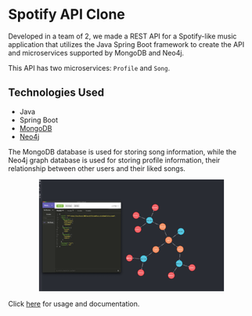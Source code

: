 # Spotify API Clone

Developed in a team of 2, we made a REST API for a Spotify-like music application that utilizes the Java Spring Boot framework to create the API and microservices supported by MongoDB and Neo4j. 

This API has two microservices: `Profile` and `Song`.

## Technologies Used

- Java
- Spring Boot
- [MongoDB](https://www.mongodb.com/)
- [Neo4j](https://neo4j.com/)

The MongoDB database is used for storing song information, while the Neo4j graph database is used for storing profile information, their relationship between other users and their liked songs. 

<p align="center">
     <img width="75%" src="./docs/neo4j.png"/>
</p>
   

Click [here](https://navn.me/spotify-api-clone) for usage and documentation.